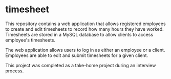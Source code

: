 # timesheet
This repository contains a web application that allows registered employees to create and edit
timesheets to record how many hours they have worked. Timesheets are stored in a MySQL database
to allow clients to access employee's timesheets.

The web application allows users to log in as either an employee or a client. Employees are able
to edit and submit timesheets for a given client.

This project was completed as a take-home project during an interview process.
